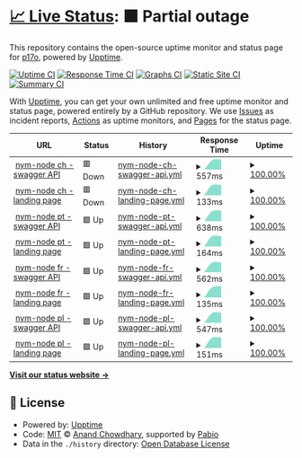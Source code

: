 # [📈 Live Status](https://status.p17o.com): <!--live status--> **🟧 Partial outage**

This repository contains the open-source uptime monitor and status page for [p17o](https://status.p17o.com), powered by [Upptime](https://github.com/upptime/upptime).

[![Uptime CI](https://github.com/p17o/nym-nodes-upptime/workflows/Uptime%20CI/badge.svg)](https://github.com/p17o/nym-nodes-upptime/actions?query=workflow%3A%22Uptime+CI%22)
[![Response Time CI](https://github.com/p17o/nym-nodes-upptime/workflows/Response%20Time%20CI/badge.svg)](https://github.com/p17o/nym-nodes-upptime/actions?query=workflow%3A%22Response+Time+CI%22)
[![Graphs CI](https://github.com/p17o/nym-nodes-upptime/workflows/Graphs%20CI/badge.svg)](https://github.com/p17o/nym-nodes-upptime/actions?query=workflow%3A%22Graphs+CI%22)
[![Static Site CI](https://github.com/p17o/nym-nodes-upptime/workflows/Static%20Site%20CI/badge.svg)](https://github.com/p17o/nym-nodes-upptime/actions?query=workflow%3A%22Static+Site+CI%22)
[![Summary CI](https://github.com/p17o/nym-nodes-upptime/workflows/Summary%20CI/badge.svg)](https://github.com/p17o/nym-nodes-upptime/actions?query=workflow%3A%22Summary+CI%22)

With [Upptime](https://upptime.js.org), you can get your own unlimited and free uptime monitor and status page, powered entirely by a GitHub repository. We use [Issues](https://github.com/p17o/nym-nodes-upptime/issues) as incident reports, [Actions](https://github.com/p17o/nym-nodes-upptime/actions) as uptime monitors, and [Pages](https://status.p17o.com) for the status page.

<!--start: status pages-->
<!-- This summary is generated by Upptime (https://github.com/upptime/upptime) -->
<!-- Do not edit this manually, your changes will be overwritten -->
<!-- prettier-ignore -->
| URL | Status | History | Response Time | Uptime |
| --- | ------ | ------- | ------------- | ------ |
| <img alt="" src="https://icons.duckduckgo.com/ip3/nym-exit.ch-node1.p17o.com.ico" height="13"> [nym-node ch - swagger API](https://nym-exit.ch-node1.p17o.com/api/v1/swagger/#/) | 🟥 Down | [nym-node-ch-swagger-api.yml](https://github.com/p17o/nym-nodes-upptime/commits/HEAD/history/nym-node-ch-swagger-api.yml) | <details><summary><img alt="Response time graph" src="./graphs/nym-node-ch-swagger-api/response-time-week.png" height="20"> 557ms</summary><br><a href="https://status.p17o.com/history/nym-node-ch-swagger-api"><img alt="Response time 557" src="https://img.shields.io/endpoint?url=https%3A%2F%2Fraw.githubusercontent.com%2Fp17o%2Fnym-nodes-upptime%2FHEAD%2Fapi%2Fnym-node-ch-swagger-api%2Fresponse-time.json"></a><br><a href="https://status.p17o.com/history/nym-node-ch-swagger-api"><img alt="24-hour response time 490" src="https://img.shields.io/endpoint?url=https%3A%2F%2Fraw.githubusercontent.com%2Fp17o%2Fnym-nodes-upptime%2FHEAD%2Fapi%2Fnym-node-ch-swagger-api%2Fresponse-time-day.json"></a><br><a href="https://status.p17o.com/history/nym-node-ch-swagger-api"><img alt="7-day response time 557" src="https://img.shields.io/endpoint?url=https%3A%2F%2Fraw.githubusercontent.com%2Fp17o%2Fnym-nodes-upptime%2FHEAD%2Fapi%2Fnym-node-ch-swagger-api%2Fresponse-time-week.json"></a><br><a href="https://status.p17o.com/history/nym-node-ch-swagger-api"><img alt="30-day response time 557" src="https://img.shields.io/endpoint?url=https%3A%2F%2Fraw.githubusercontent.com%2Fp17o%2Fnym-nodes-upptime%2FHEAD%2Fapi%2Fnym-node-ch-swagger-api%2Fresponse-time-month.json"></a><br><a href="https://status.p17o.com/history/nym-node-ch-swagger-api"><img alt="1-year response time 557" src="https://img.shields.io/endpoint?url=https%3A%2F%2Fraw.githubusercontent.com%2Fp17o%2Fnym-nodes-upptime%2FHEAD%2Fapi%2Fnym-node-ch-swagger-api%2Fresponse-time-year.json"></a></details> | <details><summary><a href="https://status.p17o.com/history/nym-node-ch-swagger-api">100.00%</a></summary><a href="https://status.p17o.com/history/nym-node-ch-swagger-api"><img alt="All-time uptime 100.00%" src="https://img.shields.io/endpoint?url=https%3A%2F%2Fraw.githubusercontent.com%2Fp17o%2Fnym-nodes-upptime%2FHEAD%2Fapi%2Fnym-node-ch-swagger-api%2Fuptime.json"></a><br><a href="https://status.p17o.com/history/nym-node-ch-swagger-api"><img alt="24-hour uptime 99.99%" src="https://img.shields.io/endpoint?url=https%3A%2F%2Fraw.githubusercontent.com%2Fp17o%2Fnym-nodes-upptime%2FHEAD%2Fapi%2Fnym-node-ch-swagger-api%2Fuptime-day.json"></a><br><a href="https://status.p17o.com/history/nym-node-ch-swagger-api"><img alt="7-day uptime 100.00%" src="https://img.shields.io/endpoint?url=https%3A%2F%2Fraw.githubusercontent.com%2Fp17o%2Fnym-nodes-upptime%2FHEAD%2Fapi%2Fnym-node-ch-swagger-api%2Fuptime-week.json"></a><br><a href="https://status.p17o.com/history/nym-node-ch-swagger-api"><img alt="30-day uptime 100.00%" src="https://img.shields.io/endpoint?url=https%3A%2F%2Fraw.githubusercontent.com%2Fp17o%2Fnym-nodes-upptime%2FHEAD%2Fapi%2Fnym-node-ch-swagger-api%2Fuptime-month.json"></a><br><a href="https://status.p17o.com/history/nym-node-ch-swagger-api"><img alt="1-year uptime 100.00%" src="https://img.shields.io/endpoint?url=https%3A%2F%2Fraw.githubusercontent.com%2Fp17o%2Fnym-nodes-upptime%2FHEAD%2Fapi%2Fnym-node-ch-swagger-api%2Fuptime-year.json"></a></details>
| <img alt="" src="https://icons.duckduckgo.com/ip3/nym-exit.ch-node1.p17o.com.ico" height="13"> [nym-node ch - landing page](https://nym-exit.ch-node1.p17o.com/) | 🟥 Down | [nym-node-ch-landing-page.yml](https://github.com/p17o/nym-nodes-upptime/commits/HEAD/history/nym-node-ch-landing-page.yml) | <details><summary><img alt="Response time graph" src="./graphs/nym-node-ch-landing-page/response-time-week.png" height="20"> 133ms</summary><br><a href="https://status.p17o.com/history/nym-node-ch-landing-page"><img alt="Response time 133" src="https://img.shields.io/endpoint?url=https%3A%2F%2Fraw.githubusercontent.com%2Fp17o%2Fnym-nodes-upptime%2FHEAD%2Fapi%2Fnym-node-ch-landing-page%2Fresponse-time.json"></a><br><a href="https://status.p17o.com/history/nym-node-ch-landing-page"><img alt="24-hour response time 116" src="https://img.shields.io/endpoint?url=https%3A%2F%2Fraw.githubusercontent.com%2Fp17o%2Fnym-nodes-upptime%2FHEAD%2Fapi%2Fnym-node-ch-landing-page%2Fresponse-time-day.json"></a><br><a href="https://status.p17o.com/history/nym-node-ch-landing-page"><img alt="7-day response time 133" src="https://img.shields.io/endpoint?url=https%3A%2F%2Fraw.githubusercontent.com%2Fp17o%2Fnym-nodes-upptime%2FHEAD%2Fapi%2Fnym-node-ch-landing-page%2Fresponse-time-week.json"></a><br><a href="https://status.p17o.com/history/nym-node-ch-landing-page"><img alt="30-day response time 133" src="https://img.shields.io/endpoint?url=https%3A%2F%2Fraw.githubusercontent.com%2Fp17o%2Fnym-nodes-upptime%2FHEAD%2Fapi%2Fnym-node-ch-landing-page%2Fresponse-time-month.json"></a><br><a href="https://status.p17o.com/history/nym-node-ch-landing-page"><img alt="1-year response time 133" src="https://img.shields.io/endpoint?url=https%3A%2F%2Fraw.githubusercontent.com%2Fp17o%2Fnym-nodes-upptime%2FHEAD%2Fapi%2Fnym-node-ch-landing-page%2Fresponse-time-year.json"></a></details> | <details><summary><a href="https://status.p17o.com/history/nym-node-ch-landing-page">100.00%</a></summary><a href="https://status.p17o.com/history/nym-node-ch-landing-page"><img alt="All-time uptime 100.00%" src="https://img.shields.io/endpoint?url=https%3A%2F%2Fraw.githubusercontent.com%2Fp17o%2Fnym-nodes-upptime%2FHEAD%2Fapi%2Fnym-node-ch-landing-page%2Fuptime.json"></a><br><a href="https://status.p17o.com/history/nym-node-ch-landing-page"><img alt="24-hour uptime 99.99%" src="https://img.shields.io/endpoint?url=https%3A%2F%2Fraw.githubusercontent.com%2Fp17o%2Fnym-nodes-upptime%2FHEAD%2Fapi%2Fnym-node-ch-landing-page%2Fuptime-day.json"></a><br><a href="https://status.p17o.com/history/nym-node-ch-landing-page"><img alt="7-day uptime 100.00%" src="https://img.shields.io/endpoint?url=https%3A%2F%2Fraw.githubusercontent.com%2Fp17o%2Fnym-nodes-upptime%2FHEAD%2Fapi%2Fnym-node-ch-landing-page%2Fuptime-week.json"></a><br><a href="https://status.p17o.com/history/nym-node-ch-landing-page"><img alt="30-day uptime 100.00%" src="https://img.shields.io/endpoint?url=https%3A%2F%2Fraw.githubusercontent.com%2Fp17o%2Fnym-nodes-upptime%2FHEAD%2Fapi%2Fnym-node-ch-landing-page%2Fuptime-month.json"></a><br><a href="https://status.p17o.com/history/nym-node-ch-landing-page"><img alt="1-year uptime 100.00%" src="https://img.shields.io/endpoint?url=https%3A%2F%2Fraw.githubusercontent.com%2Fp17o%2Fnym-nodes-upptime%2FHEAD%2Fapi%2Fnym-node-ch-landing-page%2Fuptime-year.json"></a></details>
| <img alt="" src="https://icons.duckduckgo.com/ip3/nym-exit.pt-node1.p17o.com.ico" height="13"> [nym-node pt - swagger API](https://nym-exit.pt-node1.p17o.com/api/v1/swagger/#/) | 🟩 Up | [nym-node-pt-swagger-api.yml](https://github.com/p17o/nym-nodes-upptime/commits/HEAD/history/nym-node-pt-swagger-api.yml) | <details><summary><img alt="Response time graph" src="./graphs/nym-node-pt-swagger-api/response-time-week.png" height="20"> 638ms</summary><br><a href="https://status.p17o.com/history/nym-node-pt-swagger-api"><img alt="Response time 638" src="https://img.shields.io/endpoint?url=https%3A%2F%2Fraw.githubusercontent.com%2Fp17o%2Fnym-nodes-upptime%2FHEAD%2Fapi%2Fnym-node-pt-swagger-api%2Fresponse-time.json"></a><br><a href="https://status.p17o.com/history/nym-node-pt-swagger-api"><img alt="24-hour response time 429" src="https://img.shields.io/endpoint?url=https%3A%2F%2Fraw.githubusercontent.com%2Fp17o%2Fnym-nodes-upptime%2FHEAD%2Fapi%2Fnym-node-pt-swagger-api%2Fresponse-time-day.json"></a><br><a href="https://status.p17o.com/history/nym-node-pt-swagger-api"><img alt="7-day response time 638" src="https://img.shields.io/endpoint?url=https%3A%2F%2Fraw.githubusercontent.com%2Fp17o%2Fnym-nodes-upptime%2FHEAD%2Fapi%2Fnym-node-pt-swagger-api%2Fresponse-time-week.json"></a><br><a href="https://status.p17o.com/history/nym-node-pt-swagger-api"><img alt="30-day response time 638" src="https://img.shields.io/endpoint?url=https%3A%2F%2Fraw.githubusercontent.com%2Fp17o%2Fnym-nodes-upptime%2FHEAD%2Fapi%2Fnym-node-pt-swagger-api%2Fresponse-time-month.json"></a><br><a href="https://status.p17o.com/history/nym-node-pt-swagger-api"><img alt="1-year response time 638" src="https://img.shields.io/endpoint?url=https%3A%2F%2Fraw.githubusercontent.com%2Fp17o%2Fnym-nodes-upptime%2FHEAD%2Fapi%2Fnym-node-pt-swagger-api%2Fresponse-time-year.json"></a></details> | <details><summary><a href="https://status.p17o.com/history/nym-node-pt-swagger-api">100.00%</a></summary><a href="https://status.p17o.com/history/nym-node-pt-swagger-api"><img alt="All-time uptime 100.00%" src="https://img.shields.io/endpoint?url=https%3A%2F%2Fraw.githubusercontent.com%2Fp17o%2Fnym-nodes-upptime%2FHEAD%2Fapi%2Fnym-node-pt-swagger-api%2Fuptime.json"></a><br><a href="https://status.p17o.com/history/nym-node-pt-swagger-api"><img alt="24-hour uptime 100.00%" src="https://img.shields.io/endpoint?url=https%3A%2F%2Fraw.githubusercontent.com%2Fp17o%2Fnym-nodes-upptime%2FHEAD%2Fapi%2Fnym-node-pt-swagger-api%2Fuptime-day.json"></a><br><a href="https://status.p17o.com/history/nym-node-pt-swagger-api"><img alt="7-day uptime 100.00%" src="https://img.shields.io/endpoint?url=https%3A%2F%2Fraw.githubusercontent.com%2Fp17o%2Fnym-nodes-upptime%2FHEAD%2Fapi%2Fnym-node-pt-swagger-api%2Fuptime-week.json"></a><br><a href="https://status.p17o.com/history/nym-node-pt-swagger-api"><img alt="30-day uptime 100.00%" src="https://img.shields.io/endpoint?url=https%3A%2F%2Fraw.githubusercontent.com%2Fp17o%2Fnym-nodes-upptime%2FHEAD%2Fapi%2Fnym-node-pt-swagger-api%2Fuptime-month.json"></a><br><a href="https://status.p17o.com/history/nym-node-pt-swagger-api"><img alt="1-year uptime 100.00%" src="https://img.shields.io/endpoint?url=https%3A%2F%2Fraw.githubusercontent.com%2Fp17o%2Fnym-nodes-upptime%2FHEAD%2Fapi%2Fnym-node-pt-swagger-api%2Fuptime-year.json"></a></details>
| <img alt="" src="https://icons.duckduckgo.com/ip3/nym-exit.pt-node1.p17o.com.ico" height="13"> [nym-node pt - landing page](https://nym-exit.pt-node1.p17o.com/) | 🟩 Up | [nym-node-pt-landing-page.yml](https://github.com/p17o/nym-nodes-upptime/commits/HEAD/history/nym-node-pt-landing-page.yml) | <details><summary><img alt="Response time graph" src="./graphs/nym-node-pt-landing-page/response-time-week.png" height="20"> 164ms</summary><br><a href="https://status.p17o.com/history/nym-node-pt-landing-page"><img alt="Response time 164" src="https://img.shields.io/endpoint?url=https%3A%2F%2Fraw.githubusercontent.com%2Fp17o%2Fnym-nodes-upptime%2FHEAD%2Fapi%2Fnym-node-pt-landing-page%2Fresponse-time.json"></a><br><a href="https://status.p17o.com/history/nym-node-pt-landing-page"><img alt="24-hour response time 122" src="https://img.shields.io/endpoint?url=https%3A%2F%2Fraw.githubusercontent.com%2Fp17o%2Fnym-nodes-upptime%2FHEAD%2Fapi%2Fnym-node-pt-landing-page%2Fresponse-time-day.json"></a><br><a href="https://status.p17o.com/history/nym-node-pt-landing-page"><img alt="7-day response time 164" src="https://img.shields.io/endpoint?url=https%3A%2F%2Fraw.githubusercontent.com%2Fp17o%2Fnym-nodes-upptime%2FHEAD%2Fapi%2Fnym-node-pt-landing-page%2Fresponse-time-week.json"></a><br><a href="https://status.p17o.com/history/nym-node-pt-landing-page"><img alt="30-day response time 164" src="https://img.shields.io/endpoint?url=https%3A%2F%2Fraw.githubusercontent.com%2Fp17o%2Fnym-nodes-upptime%2FHEAD%2Fapi%2Fnym-node-pt-landing-page%2Fresponse-time-month.json"></a><br><a href="https://status.p17o.com/history/nym-node-pt-landing-page"><img alt="1-year response time 164" src="https://img.shields.io/endpoint?url=https%3A%2F%2Fraw.githubusercontent.com%2Fp17o%2Fnym-nodes-upptime%2FHEAD%2Fapi%2Fnym-node-pt-landing-page%2Fresponse-time-year.json"></a></details> | <details><summary><a href="https://status.p17o.com/history/nym-node-pt-landing-page">100.00%</a></summary><a href="https://status.p17o.com/history/nym-node-pt-landing-page"><img alt="All-time uptime 100.00%" src="https://img.shields.io/endpoint?url=https%3A%2F%2Fraw.githubusercontent.com%2Fp17o%2Fnym-nodes-upptime%2FHEAD%2Fapi%2Fnym-node-pt-landing-page%2Fuptime.json"></a><br><a href="https://status.p17o.com/history/nym-node-pt-landing-page"><img alt="24-hour uptime 100.00%" src="https://img.shields.io/endpoint?url=https%3A%2F%2Fraw.githubusercontent.com%2Fp17o%2Fnym-nodes-upptime%2FHEAD%2Fapi%2Fnym-node-pt-landing-page%2Fuptime-day.json"></a><br><a href="https://status.p17o.com/history/nym-node-pt-landing-page"><img alt="7-day uptime 100.00%" src="https://img.shields.io/endpoint?url=https%3A%2F%2Fraw.githubusercontent.com%2Fp17o%2Fnym-nodes-upptime%2FHEAD%2Fapi%2Fnym-node-pt-landing-page%2Fuptime-week.json"></a><br><a href="https://status.p17o.com/history/nym-node-pt-landing-page"><img alt="30-day uptime 100.00%" src="https://img.shields.io/endpoint?url=https%3A%2F%2Fraw.githubusercontent.com%2Fp17o%2Fnym-nodes-upptime%2FHEAD%2Fapi%2Fnym-node-pt-landing-page%2Fuptime-month.json"></a><br><a href="https://status.p17o.com/history/nym-node-pt-landing-page"><img alt="1-year uptime 100.00%" src="https://img.shields.io/endpoint?url=https%3A%2F%2Fraw.githubusercontent.com%2Fp17o%2Fnym-nodes-upptime%2FHEAD%2Fapi%2Fnym-node-pt-landing-page%2Fuptime-year.json"></a></details>
| <img alt="" src="https://icons.duckduckgo.com/ip3/nym-exit.fr-node1.p17o.com.ico" height="13"> [nym-node fr - swagger API](https://nym-exit.fr-node1.p17o.com/api/v1/swagger/#/) | 🟩 Up | [nym-node-fr-swagger-api.yml](https://github.com/p17o/nym-nodes-upptime/commits/HEAD/history/nym-node-fr-swagger-api.yml) | <details><summary><img alt="Response time graph" src="./graphs/nym-node-fr-swagger-api/response-time-week.png" height="20"> 562ms</summary><br><a href="https://status.p17o.com/history/nym-node-fr-swagger-api"><img alt="Response time 562" src="https://img.shields.io/endpoint?url=https%3A%2F%2Fraw.githubusercontent.com%2Fp17o%2Fnym-nodes-upptime%2FHEAD%2Fapi%2Fnym-node-fr-swagger-api%2Fresponse-time.json"></a><br><a href="https://status.p17o.com/history/nym-node-fr-swagger-api"><img alt="24-hour response time 467" src="https://img.shields.io/endpoint?url=https%3A%2F%2Fraw.githubusercontent.com%2Fp17o%2Fnym-nodes-upptime%2FHEAD%2Fapi%2Fnym-node-fr-swagger-api%2Fresponse-time-day.json"></a><br><a href="https://status.p17o.com/history/nym-node-fr-swagger-api"><img alt="7-day response time 562" src="https://img.shields.io/endpoint?url=https%3A%2F%2Fraw.githubusercontent.com%2Fp17o%2Fnym-nodes-upptime%2FHEAD%2Fapi%2Fnym-node-fr-swagger-api%2Fresponse-time-week.json"></a><br><a href="https://status.p17o.com/history/nym-node-fr-swagger-api"><img alt="30-day response time 562" src="https://img.shields.io/endpoint?url=https%3A%2F%2Fraw.githubusercontent.com%2Fp17o%2Fnym-nodes-upptime%2FHEAD%2Fapi%2Fnym-node-fr-swagger-api%2Fresponse-time-month.json"></a><br><a href="https://status.p17o.com/history/nym-node-fr-swagger-api"><img alt="1-year response time 562" src="https://img.shields.io/endpoint?url=https%3A%2F%2Fraw.githubusercontent.com%2Fp17o%2Fnym-nodes-upptime%2FHEAD%2Fapi%2Fnym-node-fr-swagger-api%2Fresponse-time-year.json"></a></details> | <details><summary><a href="https://status.p17o.com/history/nym-node-fr-swagger-api">100.00%</a></summary><a href="https://status.p17o.com/history/nym-node-fr-swagger-api"><img alt="All-time uptime 100.00%" src="https://img.shields.io/endpoint?url=https%3A%2F%2Fraw.githubusercontent.com%2Fp17o%2Fnym-nodes-upptime%2FHEAD%2Fapi%2Fnym-node-fr-swagger-api%2Fuptime.json"></a><br><a href="https://status.p17o.com/history/nym-node-fr-swagger-api"><img alt="24-hour uptime 100.00%" src="https://img.shields.io/endpoint?url=https%3A%2F%2Fraw.githubusercontent.com%2Fp17o%2Fnym-nodes-upptime%2FHEAD%2Fapi%2Fnym-node-fr-swagger-api%2Fuptime-day.json"></a><br><a href="https://status.p17o.com/history/nym-node-fr-swagger-api"><img alt="7-day uptime 100.00%" src="https://img.shields.io/endpoint?url=https%3A%2F%2Fraw.githubusercontent.com%2Fp17o%2Fnym-nodes-upptime%2FHEAD%2Fapi%2Fnym-node-fr-swagger-api%2Fuptime-week.json"></a><br><a href="https://status.p17o.com/history/nym-node-fr-swagger-api"><img alt="30-day uptime 100.00%" src="https://img.shields.io/endpoint?url=https%3A%2F%2Fraw.githubusercontent.com%2Fp17o%2Fnym-nodes-upptime%2FHEAD%2Fapi%2Fnym-node-fr-swagger-api%2Fuptime-month.json"></a><br><a href="https://status.p17o.com/history/nym-node-fr-swagger-api"><img alt="1-year uptime 100.00%" src="https://img.shields.io/endpoint?url=https%3A%2F%2Fraw.githubusercontent.com%2Fp17o%2Fnym-nodes-upptime%2FHEAD%2Fapi%2Fnym-node-fr-swagger-api%2Fuptime-year.json"></a></details>
| <img alt="" src="https://icons.duckduckgo.com/ip3/nym-exit.fr-node1.p17o.com.ico" height="13"> [nym-node fr - landing page](https://nym-exit.fr-node1.p17o.com/) | 🟩 Up | [nym-node-fr-landing-page.yml](https://github.com/p17o/nym-nodes-upptime/commits/HEAD/history/nym-node-fr-landing-page.yml) | <details><summary><img alt="Response time graph" src="./graphs/nym-node-fr-landing-page/response-time-week.png" height="20"> 135ms</summary><br><a href="https://status.p17o.com/history/nym-node-fr-landing-page"><img alt="Response time 135" src="https://img.shields.io/endpoint?url=https%3A%2F%2Fraw.githubusercontent.com%2Fp17o%2Fnym-nodes-upptime%2FHEAD%2Fapi%2Fnym-node-fr-landing-page%2Fresponse-time.json"></a><br><a href="https://status.p17o.com/history/nym-node-fr-landing-page"><img alt="24-hour response time 96" src="https://img.shields.io/endpoint?url=https%3A%2F%2Fraw.githubusercontent.com%2Fp17o%2Fnym-nodes-upptime%2FHEAD%2Fapi%2Fnym-node-fr-landing-page%2Fresponse-time-day.json"></a><br><a href="https://status.p17o.com/history/nym-node-fr-landing-page"><img alt="7-day response time 135" src="https://img.shields.io/endpoint?url=https%3A%2F%2Fraw.githubusercontent.com%2Fp17o%2Fnym-nodes-upptime%2FHEAD%2Fapi%2Fnym-node-fr-landing-page%2Fresponse-time-week.json"></a><br><a href="https://status.p17o.com/history/nym-node-fr-landing-page"><img alt="30-day response time 135" src="https://img.shields.io/endpoint?url=https%3A%2F%2Fraw.githubusercontent.com%2Fp17o%2Fnym-nodes-upptime%2FHEAD%2Fapi%2Fnym-node-fr-landing-page%2Fresponse-time-month.json"></a><br><a href="https://status.p17o.com/history/nym-node-fr-landing-page"><img alt="1-year response time 135" src="https://img.shields.io/endpoint?url=https%3A%2F%2Fraw.githubusercontent.com%2Fp17o%2Fnym-nodes-upptime%2FHEAD%2Fapi%2Fnym-node-fr-landing-page%2Fresponse-time-year.json"></a></details> | <details><summary><a href="https://status.p17o.com/history/nym-node-fr-landing-page">100.00%</a></summary><a href="https://status.p17o.com/history/nym-node-fr-landing-page"><img alt="All-time uptime 100.00%" src="https://img.shields.io/endpoint?url=https%3A%2F%2Fraw.githubusercontent.com%2Fp17o%2Fnym-nodes-upptime%2FHEAD%2Fapi%2Fnym-node-fr-landing-page%2Fuptime.json"></a><br><a href="https://status.p17o.com/history/nym-node-fr-landing-page"><img alt="24-hour uptime 100.00%" src="https://img.shields.io/endpoint?url=https%3A%2F%2Fraw.githubusercontent.com%2Fp17o%2Fnym-nodes-upptime%2FHEAD%2Fapi%2Fnym-node-fr-landing-page%2Fuptime-day.json"></a><br><a href="https://status.p17o.com/history/nym-node-fr-landing-page"><img alt="7-day uptime 100.00%" src="https://img.shields.io/endpoint?url=https%3A%2F%2Fraw.githubusercontent.com%2Fp17o%2Fnym-nodes-upptime%2FHEAD%2Fapi%2Fnym-node-fr-landing-page%2Fuptime-week.json"></a><br><a href="https://status.p17o.com/history/nym-node-fr-landing-page"><img alt="30-day uptime 100.00%" src="https://img.shields.io/endpoint?url=https%3A%2F%2Fraw.githubusercontent.com%2Fp17o%2Fnym-nodes-upptime%2FHEAD%2Fapi%2Fnym-node-fr-landing-page%2Fuptime-month.json"></a><br><a href="https://status.p17o.com/history/nym-node-fr-landing-page"><img alt="1-year uptime 100.00%" src="https://img.shields.io/endpoint?url=https%3A%2F%2Fraw.githubusercontent.com%2Fp17o%2Fnym-nodes-upptime%2FHEAD%2Fapi%2Fnym-node-fr-landing-page%2Fuptime-year.json"></a></details>
| <img alt="" src="https://icons.duckduckgo.com/ip3/nym-exit.pl-node1.p17o.com.ico" height="13"> [nym-node pl - swagger API](https://nym-exit.pl-node1.p17o.com/api/v1/swagger/#/) | 🟩 Up | [nym-node-pl-swagger-api.yml](https://github.com/p17o/nym-nodes-upptime/commits/HEAD/history/nym-node-pl-swagger-api.yml) | <details><summary><img alt="Response time graph" src="./graphs/nym-node-pl-swagger-api/response-time-week.png" height="20"> 547ms</summary><br><a href="https://status.p17o.com/history/nym-node-pl-swagger-api"><img alt="Response time 547" src="https://img.shields.io/endpoint?url=https%3A%2F%2Fraw.githubusercontent.com%2Fp17o%2Fnym-nodes-upptime%2FHEAD%2Fapi%2Fnym-node-pl-swagger-api%2Fresponse-time.json"></a><br><a href="https://status.p17o.com/history/nym-node-pl-swagger-api"><img alt="24-hour response time 396" src="https://img.shields.io/endpoint?url=https%3A%2F%2Fraw.githubusercontent.com%2Fp17o%2Fnym-nodes-upptime%2FHEAD%2Fapi%2Fnym-node-pl-swagger-api%2Fresponse-time-day.json"></a><br><a href="https://status.p17o.com/history/nym-node-pl-swagger-api"><img alt="7-day response time 547" src="https://img.shields.io/endpoint?url=https%3A%2F%2Fraw.githubusercontent.com%2Fp17o%2Fnym-nodes-upptime%2FHEAD%2Fapi%2Fnym-node-pl-swagger-api%2Fresponse-time-week.json"></a><br><a href="https://status.p17o.com/history/nym-node-pl-swagger-api"><img alt="30-day response time 547" src="https://img.shields.io/endpoint?url=https%3A%2F%2Fraw.githubusercontent.com%2Fp17o%2Fnym-nodes-upptime%2FHEAD%2Fapi%2Fnym-node-pl-swagger-api%2Fresponse-time-month.json"></a><br><a href="https://status.p17o.com/history/nym-node-pl-swagger-api"><img alt="1-year response time 547" src="https://img.shields.io/endpoint?url=https%3A%2F%2Fraw.githubusercontent.com%2Fp17o%2Fnym-nodes-upptime%2FHEAD%2Fapi%2Fnym-node-pl-swagger-api%2Fresponse-time-year.json"></a></details> | <details><summary><a href="https://status.p17o.com/history/nym-node-pl-swagger-api">100.00%</a></summary><a href="https://status.p17o.com/history/nym-node-pl-swagger-api"><img alt="All-time uptime 100.00%" src="https://img.shields.io/endpoint?url=https%3A%2F%2Fraw.githubusercontent.com%2Fp17o%2Fnym-nodes-upptime%2FHEAD%2Fapi%2Fnym-node-pl-swagger-api%2Fuptime.json"></a><br><a href="https://status.p17o.com/history/nym-node-pl-swagger-api"><img alt="24-hour uptime 100.00%" src="https://img.shields.io/endpoint?url=https%3A%2F%2Fraw.githubusercontent.com%2Fp17o%2Fnym-nodes-upptime%2FHEAD%2Fapi%2Fnym-node-pl-swagger-api%2Fuptime-day.json"></a><br><a href="https://status.p17o.com/history/nym-node-pl-swagger-api"><img alt="7-day uptime 100.00%" src="https://img.shields.io/endpoint?url=https%3A%2F%2Fraw.githubusercontent.com%2Fp17o%2Fnym-nodes-upptime%2FHEAD%2Fapi%2Fnym-node-pl-swagger-api%2Fuptime-week.json"></a><br><a href="https://status.p17o.com/history/nym-node-pl-swagger-api"><img alt="30-day uptime 100.00%" src="https://img.shields.io/endpoint?url=https%3A%2F%2Fraw.githubusercontent.com%2Fp17o%2Fnym-nodes-upptime%2FHEAD%2Fapi%2Fnym-node-pl-swagger-api%2Fuptime-month.json"></a><br><a href="https://status.p17o.com/history/nym-node-pl-swagger-api"><img alt="1-year uptime 100.00%" src="https://img.shields.io/endpoint?url=https%3A%2F%2Fraw.githubusercontent.com%2Fp17o%2Fnym-nodes-upptime%2FHEAD%2Fapi%2Fnym-node-pl-swagger-api%2Fuptime-year.json"></a></details>
| <img alt="" src="https://icons.duckduckgo.com/ip3/nym-exit.pl-node1.p17o.com.ico" height="13"> [nym-node pl - landing page](https://nym-exit.pl-node1.p17o.com/) | 🟩 Up | [nym-node-pl-landing-page.yml](https://github.com/p17o/nym-nodes-upptime/commits/HEAD/history/nym-node-pl-landing-page.yml) | <details><summary><img alt="Response time graph" src="./graphs/nym-node-pl-landing-page/response-time-week.png" height="20"> 151ms</summary><br><a href="https://status.p17o.com/history/nym-node-pl-landing-page"><img alt="Response time 151" src="https://img.shields.io/endpoint?url=https%3A%2F%2Fraw.githubusercontent.com%2Fp17o%2Fnym-nodes-upptime%2FHEAD%2Fapi%2Fnym-node-pl-landing-page%2Fresponse-time.json"></a><br><a href="https://status.p17o.com/history/nym-node-pl-landing-page"><img alt="24-hour response time 114" src="https://img.shields.io/endpoint?url=https%3A%2F%2Fraw.githubusercontent.com%2Fp17o%2Fnym-nodes-upptime%2FHEAD%2Fapi%2Fnym-node-pl-landing-page%2Fresponse-time-day.json"></a><br><a href="https://status.p17o.com/history/nym-node-pl-landing-page"><img alt="7-day response time 151" src="https://img.shields.io/endpoint?url=https%3A%2F%2Fraw.githubusercontent.com%2Fp17o%2Fnym-nodes-upptime%2FHEAD%2Fapi%2Fnym-node-pl-landing-page%2Fresponse-time-week.json"></a><br><a href="https://status.p17o.com/history/nym-node-pl-landing-page"><img alt="30-day response time 151" src="https://img.shields.io/endpoint?url=https%3A%2F%2Fraw.githubusercontent.com%2Fp17o%2Fnym-nodes-upptime%2FHEAD%2Fapi%2Fnym-node-pl-landing-page%2Fresponse-time-month.json"></a><br><a href="https://status.p17o.com/history/nym-node-pl-landing-page"><img alt="1-year response time 151" src="https://img.shields.io/endpoint?url=https%3A%2F%2Fraw.githubusercontent.com%2Fp17o%2Fnym-nodes-upptime%2FHEAD%2Fapi%2Fnym-node-pl-landing-page%2Fresponse-time-year.json"></a></details> | <details><summary><a href="https://status.p17o.com/history/nym-node-pl-landing-page">100.00%</a></summary><a href="https://status.p17o.com/history/nym-node-pl-landing-page"><img alt="All-time uptime 100.00%" src="https://img.shields.io/endpoint?url=https%3A%2F%2Fraw.githubusercontent.com%2Fp17o%2Fnym-nodes-upptime%2FHEAD%2Fapi%2Fnym-node-pl-landing-page%2Fuptime.json"></a><br><a href="https://status.p17o.com/history/nym-node-pl-landing-page"><img alt="24-hour uptime 100.00%" src="https://img.shields.io/endpoint?url=https%3A%2F%2Fraw.githubusercontent.com%2Fp17o%2Fnym-nodes-upptime%2FHEAD%2Fapi%2Fnym-node-pl-landing-page%2Fuptime-day.json"></a><br><a href="https://status.p17o.com/history/nym-node-pl-landing-page"><img alt="7-day uptime 100.00%" src="https://img.shields.io/endpoint?url=https%3A%2F%2Fraw.githubusercontent.com%2Fp17o%2Fnym-nodes-upptime%2FHEAD%2Fapi%2Fnym-node-pl-landing-page%2Fuptime-week.json"></a><br><a href="https://status.p17o.com/history/nym-node-pl-landing-page"><img alt="30-day uptime 100.00%" src="https://img.shields.io/endpoint?url=https%3A%2F%2Fraw.githubusercontent.com%2Fp17o%2Fnym-nodes-upptime%2FHEAD%2Fapi%2Fnym-node-pl-landing-page%2Fuptime-month.json"></a><br><a href="https://status.p17o.com/history/nym-node-pl-landing-page"><img alt="1-year uptime 100.00%" src="https://img.shields.io/endpoint?url=https%3A%2F%2Fraw.githubusercontent.com%2Fp17o%2Fnym-nodes-upptime%2FHEAD%2Fapi%2Fnym-node-pl-landing-page%2Fuptime-year.json"></a></details>

<!--end: status pages-->

[**Visit our status website →**](https://status.p17o.com)

## 📄 License

- Powered by: [Upptime](https://github.com/upptime/upptime)
- Code: [MIT](./LICENSE) © [Anand Chowdhary](https://anandchowdhary.com), supported by [Pabio](https://pabio.com)
- Data in the `./history` directory: [Open Database License](https://opendatacommons.org/licenses/odbl/1-0/)
